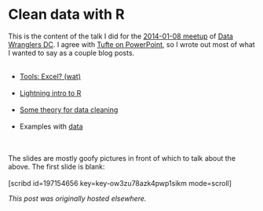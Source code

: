 # Clean data with R

<div>
<p>This is the content of the talk I did for the&#160;<a href="http://www.meetup.com/Data-Wranglers-DC/events/154160282/">2014-01-08 meetup</a> of&#160;<a href="http://www.meetup.com/Data-Wranglers-DC/">Data Wranglers DC</a>. I agree with <a href="http://users.ha.uth.gr/tgd/pt0501/09/Tufte.pdf">Tufte on PowerPoint</a>, so I wrote out most of what I wanted to say as a couple blog posts.<br>
</p>
<ul>
<br>
	<li><a href="http://planspace.org/2013/12/31/excel-two-thousand-and-wat/">Tools: Excel? (wat)</a></li>
<br>
	<li><a href="http://planspace.org/2014/01/01/the-shortest-introduction-to-r-2/">Lightning intro to R</a></li>
<br>
	<li><a href="http://planspace.org/2014/01/04/some-theory-and-practice-for-data-cleaning/">Some theory for data cleaning</a></li>
<br>
	<li>Examples with <a href="https://github.com/ajschumacher/clean_data_with_R">data</a>
</li>
<br>
</ul>
<br>
The slides are mostly goofy pictures in front of which to talk about the above. The first slide is blank:<br>
<br>
[scribd id=197154656 key=key-ow3zu78azk4pwp1sikm mode=scroll]<br>
</div>


*This post was originally hosted elsewhere.*

